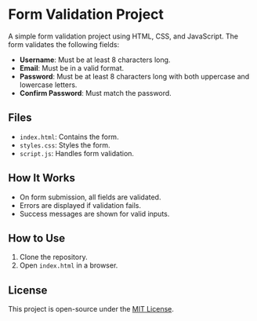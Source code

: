 # Form Validation Project

A simple form validation project using HTML, CSS, and JavaScript. The form validates the following fields:

- **Username**: Must be at least 8 characters long.
- **Email**: Must be in a valid format.
- **Password**: Must be at least 8 characters long with both uppercase and lowercase letters.
- **Confirm Password**: Must match the password.

## Files

- `index.html`: Contains the form.
- `styles.css`: Styles the form.
- `script.js`: Handles form validation.

## How It Works

- On form submission, all fields are validated.
- Errors are displayed if validation fails.
- Success messages are shown for valid inputs.

## How to Use

1. Clone the repository.
2. Open `index.html` in a browser.

## License

This project is open-source under the [MIT License](LICENSE).
